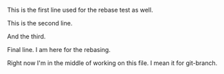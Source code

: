 This is the first line used for the rebase test as well.

This is the second line.

And the third.

Final line. I am here for the rebasing.

Right now I'm in the middle of working on this file. I mean it for git-branch.
